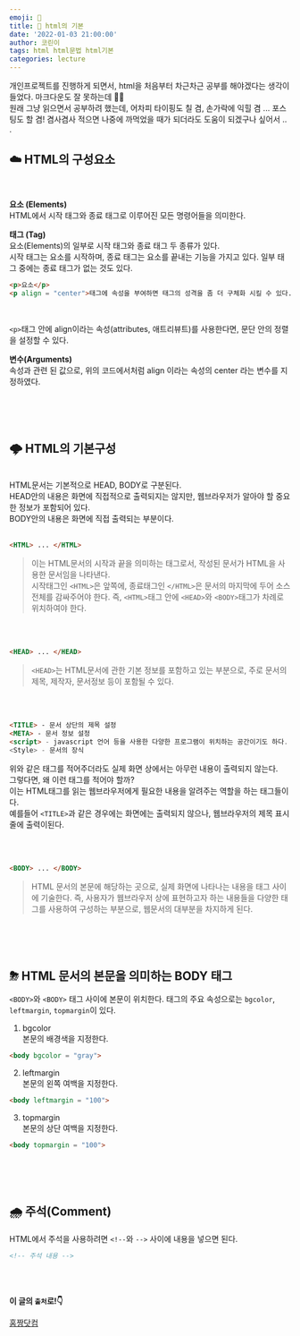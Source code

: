 ```yaml
---
emoji: 🐳
title: 🌊 html의 기본
date: '2022-01-03 21:00:00'
author: 코린이
tags: html html문법 html기본
categories: lecture
---
```



개인프로젝트를 진행하게 되면서, html을 처음부터 차근차근 공부를 해야겠다는 생각이 들었다. 마크다운도 잘 못하는데 🤦‍♀️ <br> 
원래 그냥 읽으면서 공부하려 했는데, 어차피 타이핑도 칠 겸, 손가락에 익힐 겸 ... 포스팅도 할 겸! 겸사겸사 적으면 나중에 까먹었을 때가 되더라도 도움이 되겠구나 싶어서 .. .



## ☁️ HTML의 구성요소
<br/>

__요소 (Elements)__ <br/>
HTML에서 시작 태그와 종료 태그로 이루어진 모든 명령어들을 의미한다.

__태그 (Tag)__ <br/>
요소(Elements)의 일부로 시작 태그와 종료 태그 두 종류가 있다. <br/>
시작 태그는 요소를 시작하며, 종료 태그는 요소를 끝내는 기능을 가지고 있다. 일부 태그 중에는 종료 태그가 없는 것도 있다. 

```html
<p>요소</p>
<p align = "center">태그에 속성을 부여하면 태그의 성격을 좀 더 구체화 시킬 수 있다.</p>
```


<br/>

`<p>`태그 안에 align이라는 속성(attributes, 애트리뷰트)를 사용한다면, 문단 안의 정렬을 설정할 수 있다.

__변수(Arguments)__ <br/>
속성과 관련 된 값으로, 위의 코드에서처럼 align 이라는 속성의 center 라는 변수를 지정하였다.


<br/><br/><br/>


## 🌩 HTML의 기본구성
<br/>
HTML문서는 기본적으로 HEAD, BODY로 구분된다. <br/> HEAD안의 내용은 화면에 직접적으로 출력되지는 않지만, 웹브라우저가 알아야 할 중요한 정보가 포함되어 있다. <br/> BODY안의 내용은 화면에 직접 출력되는 부분이다.
<br/> 
<br/>

```html
<HTML> ... </HTML>
```

> 이는 HTML문서의 시작과 끝을 의미하는 태그로서, 작성된 문서가 HTML을 사용한 문서임을 나타낸다. <br/>
시작태그인 `<HTML>`은 앞쪽에, 종료태그인 `</HTML>`은 문서의 마지막에 두어 소스 전체를 감싸주어야 한다. 즉, `<HTML>`태그 안에 `<HEAD>`와 `<BODY>`태그가 차례로 위치하여야 한다.

<br/><br/>

```html
<HEAD> ... </HEAD>
```
> `<HEAD>`는 HTML문서에 관한 기본 정보를 포함하고 있는 부분으로, 주로 문서의 제목, 제작자, 문서정보 등이 포함될 수 있다.

<br/><br/>

```html
<TITLE> - 문서 상단의 제목 설정
<META> - 문서 정보 설정
<script> - javascript 언어 등을 사용한 다양한 프로그램이 위치하는 공간이기도 하다.
<Style> - 문서의 장식
```

위와 같은 태그를 적어주더라도 실제 화면 상에서는 아무런 내용이 출력되지 않는다.<br/>
그렇다면, 왜 이런 태그를 적어야 할까?<br/>
이는 HTML태그를 읽는 웹브라우저에게 필요한 내용을 알려주는 역할을 하는 태그들이다. <br/>
예를들어 `<TITLE>`과 같은 경우에는 화면에는 출력되지 않으나, 웹브라우저의 제목 표시줄에 출력이된다.

<br/><br/>

```html
<BODY> ... </BODY>
```
> HTML 문서의 본문에 해당하는 곳으로, 실제 화면에 나타나는 내용을 태그 사이에 기술한다. 즉, 사용자가 웹브라우저 상에 표현하고자 하는 내용들을 다양한 태그를 사용하여 구성하는 부분으로, 웹문서의 대부분을 차지하게 된다.

<br/><br/><br/>

## ⛈ HTML 문서의 본문을 의미하는 BODY 태그
`<BODY>`와 `<BODY>` 태그 사이에 본문이 위치한다. 태그의 주요 속성으로는 `bgcolor`, `leftmargin`, `topmargin`이 있다.
<br/>

1. bgcolor <br/>
본문의 배경색을 지정한다. 
```html
<body bgcolor = "gray">
```

2. leftmargin <br/>
본문의 왼쪽 여백을 지정한다.
```html
<body leftmargin = "100">
```

3. topmargin <br/>
본문의 상단 여백을 지정한다.
```html
<body topmargin = "100">
```

<br/><br/><br/>

## 🌧 주석(Comment)
HTML에서 주석을 사용하려면 `<!--`와 `-->` 사이에 내용을 넣으면 된다.
```html
<!-- 주석 내용 -->
```

<br/><br/>


**이 글의 `출처`로!👇**

[홈짱닷컴](http://www.homejjang.com/03/Tag_element_attribute.php "홈짱닷컴")


```toc

```
